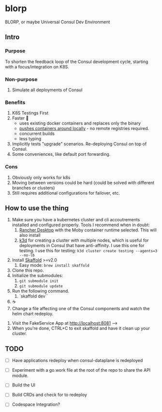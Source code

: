 # blorp
BLORP, or maybe Universal Consul Dev Environment

## Intro
 
### Purpose
To shorten the feedback loop of the Consul development cycle, starting with a focus/integration on K8S.

### Non-purpose
1. Simulate all deployments of Consul

### Benefits
1. K8S Testings First
2. Faster :runner:
    - uses existing docker containers and replaces only the binary
    - [pushes containers around locally](https://skaffold.dev/docs/environment/local-cluster/) - no remote registries required.
    - concurrent builds
    - less typing
3. Implicitly tests "upgrade" scenarios. Re-deploying Consul on top of Consul.
4. Some conveniences, like default port forwarding.

### Cons
1. Obviously only works for k8s
2. Moving between versions could be hard (could be solved with different branches or clusters)
3. Still requires additional configurations for failover, etc.

## How to use the thing

1. Make sure you have a kubernetes cluster and cli accoutrements installed and configured properly.
Tools I recommend when in doubt:
   1. [Rancher Desktop](https://rancherdesktop.io/) with the Moby container runtime selected. This will also install 
   1. [k3d](https://k3d.io/) for creating a cluster with multiple nodes, which is useful for deployments in Consul that have anti-affinity. 
   I use this one for testing. I use this for testing: `k3d cluster create testing --agents=3 --no-lb`
1. Install [Skaffold](https://skaffold.dev/docs/install/) >=v2.0
    1. Easy mode: `brew install skaffold`
1. Clone this repo.
1. Initialize the submodules:
   1. `git submodule init`
   1. `git submodule update`
1. Run the following command.
    1. `skaffold dev``
1. ☕️
1. Change a file affecting one of the Consul components and watch the helm chart redeploy.
<!-- 1. Visit the Consul UI at [http://localhost:8080](http://localhost:8080) -->
1. Visit the FakeService App at [http://localhost:8081](http://localhost:8081) -->
1. When you're done, CTRL+C to exit skaffold and have it clean up your cluster.

## TODO
- [ ] Have applications redeploy when consul-dataplane is redeployed
- [ ] Experiment with a go.work file at the root of the repo to share the API module.
- [ ] Build the UI
- [ ] Build CRDs and check for to redeploy
- [ ] Codespace Integration?

